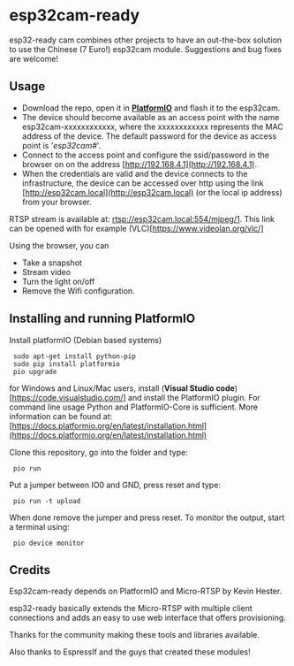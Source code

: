 # esp32cam-ready

esp32-ready cam combines other projects to have an out-the-box solution to use the Chinese (7 Euro!) esp32cam module.
Suggestions and bug fixes are welcome!

## Usage
- Download the repo, open it in [**PlatformIO**](https://platformio.org/) and flash it to the esp32cam.
- The device should become available as an access point with the name esp32cam-xxxxxxxxxxxx, where the xxxxxxxxxxxx represents the MAC address of the device.
The default password for the device as access point is '*esp32cam#*'. 
- Connect to the access point and configure the ssid/password in the browser on on the address [http://192.168.4.1](http://192.168.4.1).
- When the credentials are valid and the device connects to the infrastructure, the device can be accessed over http using the link [http://esp32cam.local](http://esp32cam.local) (or the local ip address) from your browser.

RTSP stream is available at: [rtsp://esp32cam.local:554/mjpeg/1](rtsp://esp32cam.local:554/mjpeg/1). This link can be opened with for example (VLC)[https://www.videolan.org/vlc/]

Using the browser, you can
- Take a snapshot
- Stream video
- Turn the light on/off
- Remove the Wifi configuration.

## Installing and running PlatformIO

Install platformIO (Debian based systems)
```
 sudo apt-get install python-pip
 sudo pip install platformio
 pio upgrade
```
for Windows and Linux/Mac users, install (**Visual Studio code**)[https://code.visualstudio.com/] and install the PlatformIO plugin.
For command line usage Python and PlatformIO-Core is sufficient. More information can be found at: [https://docs.platformio.org/en/latest/installation.html](https://docs.platformio.org/en/latest/installation.html)

Clone this repository, go into the folder and type:
```
 pio run
```
Put a jumper between IO0 and GND, press reset and type:
```
 pio run -t upload
```
When done remove the jumper and press reset. To monitor the output, start a terminal using:
```
 pio device monitor
```

## Credits
Esp32cam-ready depends on PlatformIO and Micro-RTSP by Kevin Hester.

esp32-ready basically extends the Micro-RTSP with multiple client connections and adds an easy to use web interface that offers provisioning.

Thanks for the community making these tools and libraries available.

Also thanks to EspressIf and the guys that created these modules!
